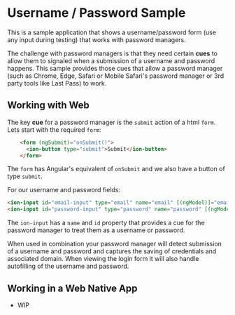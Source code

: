 # Username / Password Sample
This is a sample application that shows a username/password form (use any input during testing) that works with password managers.

The challenge with password managers is that they need certain **cues** to allow them to signaled when a submission of a username and password happens. This sample provides those cues that allow a password manager (such as Chrome, Edge, Safari or Mobile Safari's password manager or 3rd party tools like Last Pass) to work.

## Working with Web

The key **cue** for a password manager is the `submit` action of a html `form`. Lets start with the required `form`:
```html
    <form (ngSubmit)="onSubmit()">
      <ion-button type="submit">Submit</ion-button>
    </form>
```
The `form` has Angular's equivalent of `onSubmit` and we also have a button of type `submit`.

For our username and password fields:
```html
<ion-input id="email-input" type="email" name="email" [(ngModel)]="email" required email></ion-input>
<ion-input id="password-input" type="password" name="password" [(ngModel)]="password" required></ion-input>
````

The `ion-input` has a `name` and `id` property that provides a cue for the password manager to treat them as a username or password.

When used in combination your password manager will detect submission of a username and password and captures the saving of credentials and associated domain. When viewing the login form it will also handle autofilling of the username and password.


## Working in a Web Native App
- WIP